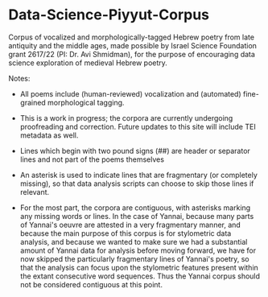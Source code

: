 # Data-Science-Piyyut-Corpus
Corpus of vocalized and morphologically-tagged Hebrew poetry from late antiquity and the middle ages, made possible by Israel Science Foundation grant 2617/22 (PI: Dr. Avi Shmidman), for the purpose of encouraging data science exploration of medieval Hebrew poetry.


Notes:

- All poems include (human-reviewed) vocalization and (automated) fine-grained morphological tagging.

- This is a work in progress; the corpora are currently undergoing proofreading and correction. Future updates to this site will include TEI metadata as well.

- Lines which begin with two pound signs (##) are header or separator lines and not part of the poems themselves

- An asterisk is used to indicate lines that are fragmentary (or completely missing), so that data analysis scripts can choose to skip those lines if relevant.

- For the most part, the corpora are contiguous, with asterisks marking any missing words or lines. In the case of Yannai, because many parts of Yannai's oeuvre are attested in a very fragmentary manner, and because the main purpose of this corpus is for stylometric data analysis, and because we wanted to make sure we had a substantial amount of Yannai data for analysis before moving forward, we have for now skipped the particularly fragmentary lines of Yannai's poetry, so that the analysis can focus upon the stylometric features present within the extant consecutive word sequences. Thus the Yannai corpus should not be considered contiguous at this point.

